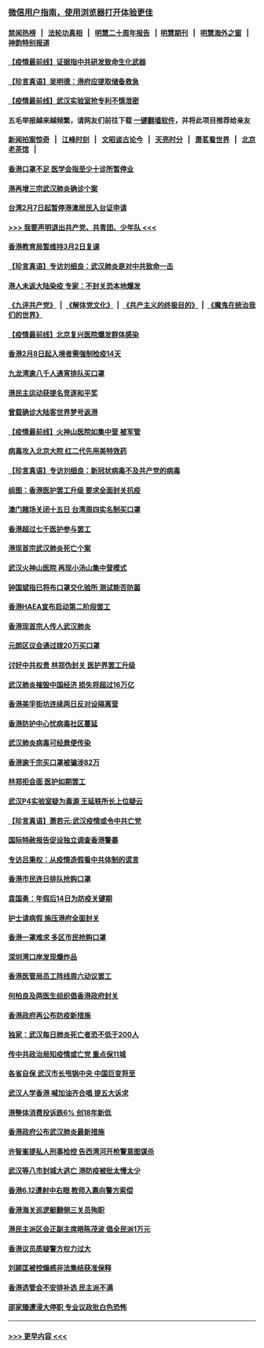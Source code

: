 ### [微信用户指南，使用浏览器打开体验更佳](https://github.com/gfw-breaker/banned-news1/blob/master/indexes/wechat-guide.md?t=0)
#### [禁闻热榜](热点新闻.md?t=0)  &nbsp;&nbsp;|&nbsp;&nbsp; [法轮功真相](https://github.com/gfw-breaker/truth/blob/master/README.md?t=0) &nbsp;&nbsp;|&nbsp;&nbsp; [明慧二十周年报告](https://github.com/gfw-breaker/mh-reports/blob/master/README.md?t=0) &nbsp;&nbsp;|&nbsp;&nbsp;[明慧期刊](https://github.com/gfw-breaker/mh-qikan) &nbsp;&nbsp;|&nbsp;&nbsp; [明慧海外之窗](https://github.com/gfw-breaker/mh-news/blob/master/README.md?t=0) &nbsp;&nbsp;|&nbsp;&nbsp; [神韵特别报道](https://github.com/gfw-breaker/mh-news/blob/master/shenyun.md?t=0)
#### [【疫情最前线】证据指中共研发致命生化武器](../pages/nsc415/n11853087.md?t=02081722) 
#### [【珍言真语】吴明德：港府应提取储备救急](../pages/nsc415/n11852734.md?t=02081722) 
#### [【疫情最前线】武汉实验室抢专利不慎泄密](../pages/nsc415/n11850310.md?t=02081722) 
#### 五毛举报越来越频繁，请网友们前往下载 [一键翻墙软件](https://github.com/gfw-breaker/ssr-accounts)，并将此项目推荐给亲友
#### [新闻拍案惊奇](https://github.com/gfw-breaker/banned-news1/blob/master/pages/link4.md) &nbsp;&nbsp;|&nbsp;&nbsp; [江峰时刻](https://github.com/gfw-breaker/banned-news1/blob/master/pages/link4.md) &nbsp;&nbsp;|&nbsp;&nbsp; [文昭谈古论今](https://github.com/gfw-breaker/banned-news1/blob/master/pages/link4.md) &nbsp;&nbsp;|&nbsp;&nbsp; [天亮时分](https://github.com/gfw-breaker/banned-news1/blob/master/pages/link4.md) &nbsp;&nbsp;|&nbsp;&nbsp; [萧茗看世界](https://github.com/gfw-breaker/banned-news1/blob/master/pages/link4.md) &nbsp;&nbsp;|&nbsp;&nbsp; [北京老茶馆](https://github.com/gfw-breaker/banned-news1/blob/master/pages/link4.md) &nbsp;&nbsp;|&nbsp;&nbsp; 
#### [香港口罩不足 医学会指至少十诊所暂停业](../pages/nsc415/n11850301.md?t=02081722) 
#### [港再增三宗武汉肺炎确诊个案](../pages/nsc415/n11850328.md?t=02081722) 
#### [台湾2月7日起暂停港澳居民入台证申请](../pages/nsc415/n11850304.md?t=02081722) 
#### [>>> 我要声明退出共产党、共青团、少年队 <<<](https://github.com/begood0513/goodnews/blob/master/quit/letter.md) 
#### [香港教育局暂维持3月2日复课](../pages/nsc415/n11850260.md?t=02081722) 
#### [【珍言真语】专访刘细良：武汉肺炎是对中共致命一击](../pages/nsc415/n11849934.md?t=02081722) 
#### [港人未返大陆染疫 专家：不封关恐本地爆发](../pages/nsc415/n11848021.md?t=02081722) 
#### [《九评共产党》](https://github.com/begood0513/9ping.md/blob/master/README.md) &nbsp;|&nbsp; [《解体党文化》](../../../../jtdwh.md/blob/master/README.md)  &nbsp;|&nbsp; [《共产主义的终极目的》](../../../../gczydzjmd.md/blob/master/README.md) &nbsp;|&nbsp; [《魔鬼在统治我们的世界》](../../../../mgztzwmdsj.md/blob/master/README.md) 
#### [【疫情最前线】北京复兴医院爆发群体感染](../pages/nsc415/n11847626.md?t=02081722) 
#### [香港2月8日起入境者需强制检疫14天](../pages/nsc415/n11847658.md?t=02081722) 
#### [九龙湾逾八千人通宵排队买口罩](../pages/nsc415/n11847647.md?t=02081722) 
#### [港民主运动获提名竞逐和平奖](../pages/nsc415/n11847633.md?t=02081722) 
#### [曾载确诊大陆客世界梦号返港](../pages/nsc415/n11847608.md?t=02081722) 
#### [【疫情最前线】火神山医院如集中营 被军管](../pages/nsc415/n11847524.md?t=02081722) 
#### [病毒攻入北京大院 红二代先用美特效药](../pages/nsc415/n11847427.md?t=02081722) 
#### [【珍言真语】专访刘细良：新冠状病毒不及共产党的病毒](../pages/nsc415/n11847164.md?t=02081722) 
#### [组图：香港医护罢工升级 要求全面封关抗疫](../pages/nsc415/n11844107.md?t=02081722) 
#### [澳门赌场关闭十五日 台湾周四实名制买口罩](../pages/nsc415/n11845083.md?t=02081722) 
#### [香港超过七千医护参与罢工](../pages/nsc415/n11845051.md?t=02081722) 
#### [港现首宗武汉肺炎死亡个案](../pages/nsc415/n11844998.md?t=02081722) 
#### [武汉火神山医院 再现小汤山集中营模式](../pages/nsc415/n11844763.md?t=02081722) 
#### [钟国斌指已将布口罩交化验所 测试能否防菌](../pages/nsc415/n11842783.md?t=02081722) 
#### [香港HAEA宣布启动第二阶段罢工](../pages/nsc415/n11842723.md?t=02081722) 
#### [香港现首宗人传人武汉肺炎](../pages/nsc415/n11842766.md?t=02081722) 
#### [元朗区议会通过拨20万买口罩](../pages/nsc415/n11842754.md?t=02081722) 
#### [讨好中共权贵 林郑伪封关 医护界罢工升级](../pages/nsc415/n11842359.md?t=02081722) 
#### [武汉肺炎摧毁中国经济 损失将超过16万亿](../pages/nsc415/n11839723.md?t=02081722) 
#### [香港美孚街坊连续两日反对设隔离营](../pages/nsc415/n11839962.md?t=02081722) 
#### [香港防护中心忧病毒社区蔓延](../pages/nsc415/n11839933.md?t=02081722) 
#### [武汉肺炎病毒可经粪便传染](../pages/nsc415/n11839939.md?t=02081722) 
#### [香港逾千宗买口罩被骗涉82万](../pages/nsc415/n11839914.md?t=02081722) 
#### [林郑拒会面 医护如期罢工](../pages/nsc415/n11839892.md?t=02081722) 
#### [武汉P4实验室疑为毒源 王延轶所长上位疑云](../pages/nsc415/n11835543.md?t=02081722) 
#### [【珍言真语】萧若元:武汉疫情或令中共亡党](../pages/nsc415/n11829394.md?t=02081722) 
#### [国际特赦报告促设独立调查香港警暴](../pages/nsc415/n11833845.md?t=02081722) 
#### [专访吕秉权：从疫情造假看中共体制的谎言](../pages/nsc415/n11833813.md?t=02081722) 
#### [香港市民连日排队抢购口罩](../pages/nsc415/n11833794.md?t=02081722) 
#### [袁国勇：年假后14日为防疫关键期](../pages/nsc415/n11831088.md?t=02081722) 
#### [护士请病假 施压港府全面封关](../pages/nsc415/n11831030.md?t=02081722) 
#### [香港一罩难求 多区市民抢购口罩](../pages/nsc415/n11831002.md?t=02081722) 
#### [深圳湾口岸发现爆炸品](../pages/nsc415/n11828802.md?t=02081722) 
#### [香港医管局员工阵线周六动议罢工](../pages/nsc415/n11828762.md?t=02081722) 
#### [何柏良及两医生组织倡香港政府封关](../pages/nsc415/n11828749.md?t=02081722) 
#### [香港政府再公布防疫新措施](../pages/nsc415/n11828716.md?t=02081722) 
#### [独家：武汉每日肺炎死亡者恐不低于200人](../pages/nsc415/n11828240.md?t=02081722) 
#### [传中共政治局知疫情或亡党 重点保11城](../pages/nsc415/n11828145.md?t=02081722) 
#### [各省自保 武汉市长甩锅中央 中国巨变将至](../pages/nsc415/n11828021.md?t=02081722) 
#### [武汉人学香港 喊加油齐合唱 提五大诉求](../pages/nsc415/n11827046.md?t=02081722) 
#### [港整体消费投诉跌6% 创18年新低](../pages/nsc415/n11817280.md?t=02081722) 
#### [香港政府公布武汉肺炎最新措施](../pages/nsc415/n11817152.md?t=02081722) 
#### [许智峯提私人刑事检控 告西湾河开枪警意图谋杀](../pages/nsc415/n11817132.md?t=02081722) 
#### [武汉等八市封城大逃亡 港防疫被批太慢太少](../pages/nsc415/n11817058.md?t=02081722) 
#### [香港6.12遭射中右眼 教师入禀向警方索偿](../pages/nsc415/n11814678.md?t=02081722) 
#### [香港海关巡逻艇翻侧三关员殉职](../pages/nsc415/n11814604.md?t=02081722) 
#### [港民主派区会正副主席晤陈茂波 倡全民派1万元](../pages/nsc415/n11814582.md?t=02081722) 
#### [香港议员质疑警方权力过大](../pages/nsc415/n11814560.md?t=02081722) 
#### [刘颕匡被控煽惑非法集结获准保释](../pages/nsc415/n11811727.md?t=02081722) 
#### [香港选管会不安排补选 民主派不满](../pages/nsc415/n11811691.md?t=02081722) 
#### [邵家臻遭浸大停职 专业议政批白色恐怖](../pages/nsc415/n11811670.md?t=02081722) 

----
#### [ >>> 更早内容 <<< ](../indexes/nsc415-earlier.md)
